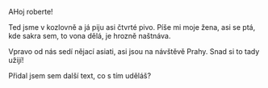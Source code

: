 AHoj roberte!

Ted jsme v kozlovně a já piju asi čtvrté pivo. Píše mi moje žena, asi se ptá, kde sakra sem, to vona dělá, je hrozně naštnáva.

Vpravo od nás sedí nějací asiati, asi jsou na návštěvě Prahy. Snad si to tady užijí!


Přidal jsem sem další text, co s tím uděláš?
